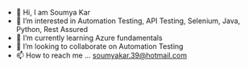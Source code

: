 - 👋 Hi, I am Soumya Kar
- 👀 I’m interested in Automation Testing, API Testing, Selenium, Java, Python, Rest Assured
- 🌱 I’m currently learning Azure fundamentals
- 💞️ I’m looking to collaborate on Automation Testing
- 📫 How to reach me ... soumyakar.39@hotmail.com

<!---
soumya-kar/soumya-kar is a ✨ special ✨ repository because its `README.md` (this file) appears on your GitHub profile.
You can click the Preview link to take a look at your changes.
--->
